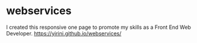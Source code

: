# webservices
I created this responsive one page to promote my skills as a Front End Web Developer.
 https://yirini.github.io/webservices/
